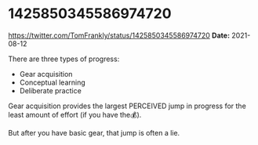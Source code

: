 # 1425850345586974720
https://twitter.com/TomFrankly/status/1425850345586974720
**Date:** 2021-08-12

There are three types of progress:

- Gear acquisition
- Conceptual learning
- Deliberate practice

Gear acquisition provides the largest PERCEIVED jump in progress for the least amount of effort (if you have the💰). 

But after you have basic gear, that jump is often a lie.
